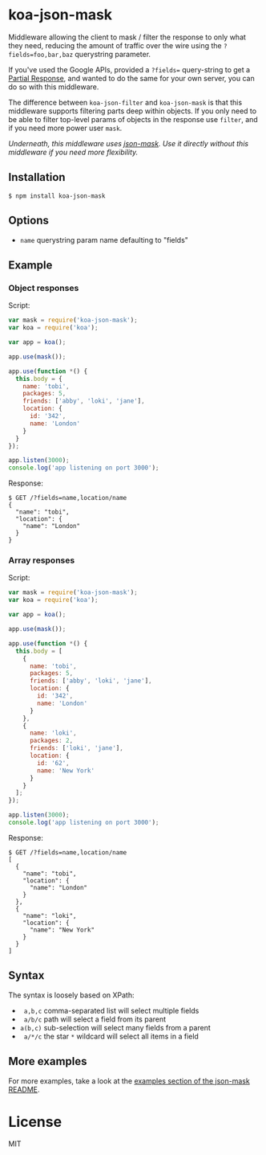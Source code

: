 # koa-json-mask

  Middleware allowing the client to mask / filter the response to only what they need,
  reducing the amount of traffic over the wire using the `?fields=foo,bar,baz`
  querystring parameter.

  If you've used the Google APIs, provided a `?fields=` query-string to get a
  [Partial Response](https://developers.google.com/+/api/#partial-responses),
  and wanted to do the same for your own server, you can do so with this
  middleware.

  The difference between `koa-json-filter` and `koa-json-mask` is that this middleware
  supports filtering parts deep within objects. If you only need to be able to
  filter top-level params of objects in the response use `filter`, and if you need
  more power user `mask`.

  *Underneath, this middleware uses [json-mask](https://github.com/nemtsov/json-mask).
  Use it directly without this middleware if you need more flexibility.*


## Installation

```
$ npm install koa-json-mask
```

## Options

 - `name` querystring param name defaulting to "fields"


## Example

### Object responses

  Script:

```js
var mask = require('koa-json-mask');
var koa = require('koa');

var app = koa();

app.use(mask());

app.use(function *() {
  this.body = {
    name: 'tobi',
    packages: 5,
    friends: ['abby', 'loki', 'jane'],
    location: {
      id: '342',
      name: 'London'
    }
  }
});

app.listen(3000);
console.log('app listening on port 3000');
```

  Response:

```
$ GET /?fields=name,location/name
{
  "name": "tobi",
  "location": {
    "name": "London"
  }
}
```

### Array responses

 Script:

```js
var mask = require('koa-json-mask');
var koa = require('koa');

var app = koa();

app.use(mask());

app.use(function *() {
  this.body = [
    {
      name: 'tobi',
      packages: 5,
      friends: ['abby', 'loki', 'jane'],
      location: {
        id: '342',
        name: 'London'
      }
    },
    {
      name: 'loki',
      packages: 2,
      friends: ['loki', 'jane'],
      location: {
        id: '62',
        name: 'New York'
      }
    }
  ];
});

app.listen(3000);
console.log('app listening on port 3000');
```

  Response:

```
$ GET /?fields=name,location/name
[
  {
    "name": "tobi",
    "location": {
      "name": "London"
    }
  },
  {
    "name": "loki",
    "location": {
      "name": "New York"
    }
  }
]
```

## Syntax

The syntax is loosely based on XPath:

- ` a,b,c` comma-separated list will select multiple fields
- ` a/b/c` path will select a field from its parent
- `a(b,c)` sub-selection will select many fields from a parent
- ` a/*/c` the star `*` wildcard will select all items in a field


## More examples

For more examples, take a look at the
[examples section of the json-mask README](https://github.com/nemtsov/json-mask/#examples).


# License

  MIT

